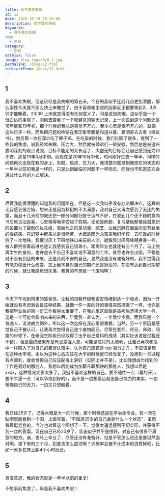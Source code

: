 ```yaml
---
title: 我不喜欢失眠
id: 12
date: 2020-10-16 23:26:00
description: 我不喜欢失眠
keywords: 
  - 我不喜欢失眠
tag: 
  - 杂谈
category: 
  - 杂谈
mathjax: false
image: blog_imgs/8/8_1.jpg
permalink: /blog/12.html
redirectFrom: /post/12.html
---
```


## 1
我不喜欢失眠，但这已经是我失眠的第五天，今日的我似乎比前几日更加清醒，那么索性今天就不那么快上床睡觉了，由于客观和主观的因素反正都要等到2、3点钟才能睡着，23:30 上床就变得没有任何意义了。可是说到失眠，这似乎是一个很遥远的事情了，刚刚去查看了一下和健哥的聊天记录，上一次说到这个问题还是18年底和19年初，那个时候的我总是感觉不开心，至少心里是很不开心的，就像这些日子一样。而失眠问题的终结在我印象里面是和道兴哥、嘉明哥去去看《绿皮书》，然后第一次在深圳吃了椰子鸡，在吃饭的时候，我们仨聊了很多，提到了一些我的焦虑，说我经常失眠、压力大，然后就被师弟们一顿安慰，然后总是被道兴嘉明深刻的观点说服，目标不能定的太长远了，太虚无的目标会让自己感到无力和不安，那是19年3月中旬。而现在是20年10月中旬，时间刚好过去一年半，同样的问题再次出现在我的身上，失眠、焦虑、压力大，我清楚的感觉到我现在的状态和一年半以前的我是一样的，只是此刻面临的问题不一样而已，而我也不知道这次会通过什么样的方式解决。

## 2
尽管我能很清楚的知道我的问题所在，但是这一次我似乎没有办法解决它，这真的让我感到很苦恼，想来正是因为秋招的不太满意，我对自己又再次感到了无比的失望，而且十几天前的我还把一部分问题归咎于运气不好，在收到几个还不错的意向书后就沾沾自喜，心安理得地享受起了假期，无论是刷题、复习基础都被我潜意识的设置为了最低的优先级，取而代之的是动漫、综艺，让我沉醉在里面而没有丝毫的愧疚感。在幻梦中醒来总是很痛苦，大概是因为永富来我们学校，去吃饭的时候挤了一次地铁，我很讨厌上下班地铁口来玩的人流，就像我讨厌高峰期换乘一样，被人群拥挤着前进总是让我感到自己很渺小。距离毕业也就还有三个月了，马上脱离学生的身份，也许是去干自己不喜欢或不满意的工作，甚至也许会出国，不管是对于没有到达的未来，还是此刻不安的自己，显然我是没有准备好的，我不觉得我有能力做出什么改变，加上我本身对自己的期许还是挺高的，在没有达到自己期望的时候，就让我感觉很失落，我真的不想做一个废物啊！


## 3

今天下午收到阿里的感谢信，让我的自我怀疑和否定情绪到达一个极点，因为一开始就没有考虑到会是这种结果，就像一件一直向好的事情突然搞砸了一样。也许是我把毕业后的第一份工作看得太重要了，在我心里这就像是高考后选择大学一样，这是一个可能会影响未来的东西，毕竟我一直认为，一步慢步步慢。而我只是一个普通人，没法成为例外，所以这一次选择在我心里很重要。当然，另一个原因是感觉自己不被认可，让我再次觉得自己是个废物而已，尽管在老师、师兄、师弟、同窗的带领下，在研究生阶段已经取得了出乎自己意料的成绩（其实应该说是过程还不错），但是最终结果却是有点差强人意，可能是过程的太顺利，让自己再次和高中一样陷入了对自己的错误认知中，认为自己应该是 top 百分之几，不应该是现在这种水平呢。本以为这种心态应该在大学的时候就已经改变了，没想到一旦过程有点顺利，就会觉得自己应该配得上更好（实际上并不是），比如我想成为找到的工作是最好的那批人，我想以后能成为加薪升职那快的那批人，我想以后是xxxx，这种情况太多太多了。我挺不喜欢这样的自己，要不随性一点（看的开），要不牛逼一点（可以争取到好的），而不是一边想着远超出自己能力的果实，一边懊悔自己的无力，一边又只想躺着。

## 4

我已经25岁了，记得大概是大一的时候，那个时候还是在学冶金专业，有一次在贴吧里面看到一个图，上面写着，“不知道25岁的自己会是什么一个状态”，虽然看着挺老套的，当时也对着这个图想了一下，觉得太遥远感到不切实际，并获得不到一丝的答案。现在自己已经25岁了，状态似乎并不是很好，对自己有很多不满意的地方。诶，也马上毕业了，尽管还没有准备好，但是不管怎么说还是要坦然面对啊。接下来的三个月，到底该怎么度过啊？大概率会被不计成本的浪费掉吧，比如一天多在床上躺4个小时而已。

## 5
真没意思，我的状态就是一年半以前的重复! 

不想事前焦虑了，毕竟我不喜欢失眠！